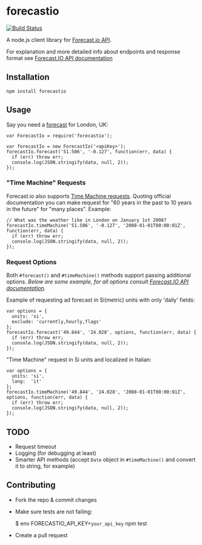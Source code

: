 forecastio
==========

[![Build Status](https://travis-ci.org/soplakanets/node-forecastio.svg?branch=master)](https://travis-ci.org/soplakanets/node-forecastio)

A node.js client library for [Forecast.io API](https://developer.forecast.io).

For explanation and more detailed info about endpoints and response format see [Forecast.IO API documentation](https://developer.forecast.io/docs/v2)


## Installation

```
npm install forecastio
```


## Usage
Say you need a [forecast](https://developer.forecast.io/docs/v2#forecast_call) for London, UK:

```
var ForecastIo = require('forecastio');

var forecastIo = new ForecastIo('<apiKey>');
forecastIo.forecast('51.506', '-0.127', function(err, data) {
  if (err) throw err;
  console.log(JSON.stringify(data, null, 2));
});
```


### "Time Machine" Requests
Forecast.io also supports [Time Machine requests](https://developer.forecast.io/docs/v2#time_call). Quoting official documentation you can make request for "60 years in the past to 10 years in the future" for "many places". Example:

```
// What was the weather like in London on January 1st 2008?
forecastIo.timeMachine('51.506', '-0.127', '2008-01-01T00:00:01Z', function(err, data) {
  if (err) throw err;
  console.log(JSON.stringify(data, null, 2));
});
```

### Request Options
Both `#forecast()` and `#timeMachine()` methods support passing additional options.
*Below are some example, for all options consult [Forecast.IO API documentation](https://developer.forecast.io/docs/v2).*


Example of requesting ad forecast in Si(metric) units with only 'daily' fields:

```
var options = {
  units: 'si',
  exclude: 'currently,hourly,flags'
};
forecastIo.forecast('49.844', '24.028', options, function(err, data) {
  if (err) throw err;
  console.log(JSON.stringify(data, null, 2));
});
```

"Time Machine" request in Si units and localized in Italian:

```
var options = {
  units: 'si',
  lang:  'it'
};
forecastIo.timeMachine('49.844', '24.028', '2008-01-01T00:00:01Z', options, function(err, data) {
  if (err) throw err;
  console.log(JSON.stringify(data, null, 2));
});
```

## TODO
- Request timeout
- Logging (for debugging at least)
- Smarter API methods (accept `Date` object in `#timeMachine()` and convert it to string, for example)


## Contributing
* Fork the repo & commit changes
* Make sure tests are not failing:

  $ env FORECASTIO_API_KEY=`your_api_key` npm test

* Create a pull request
